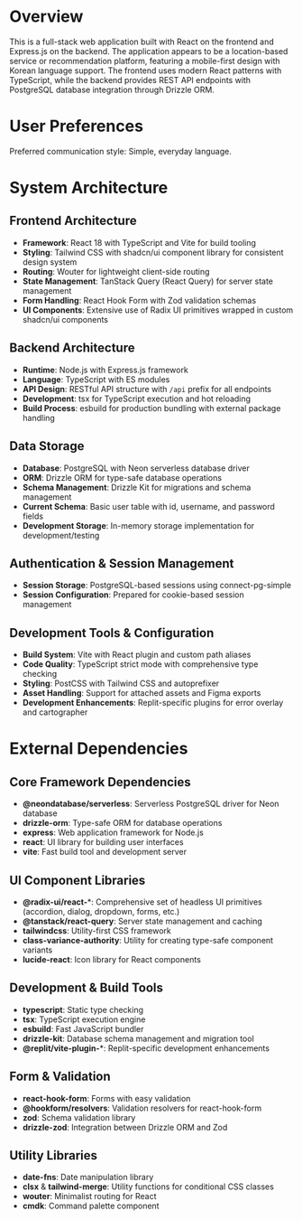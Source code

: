 # Overview

This is a full-stack web application built with React on the frontend and Express.js on the backend. The application appears to be a location-based service or recommendation platform, featuring a mobile-first design with Korean language support. The frontend uses modern React patterns with TypeScript, while the backend provides REST API endpoints with PostgreSQL database integration through Drizzle ORM.

# User Preferences

Preferred communication style: Simple, everyday language.

# System Architecture

## Frontend Architecture
- **Framework**: React 18 with TypeScript and Vite for build tooling
- **Styling**: Tailwind CSS with shadcn/ui component library for consistent design system
- **Routing**: Wouter for lightweight client-side routing
- **State Management**: TanStack Query (React Query) for server state management
- **Form Handling**: React Hook Form with Zod validation schemas
- **UI Components**: Extensive use of Radix UI primitives wrapped in custom shadcn/ui components

## Backend Architecture
- **Runtime**: Node.js with Express.js framework
- **Language**: TypeScript with ES modules
- **API Design**: RESTful API structure with `/api` prefix for all endpoints
- **Development**: tsx for TypeScript execution and hot reloading
- **Build Process**: esbuild for production bundling with external package handling

## Data Storage
- **Database**: PostgreSQL with Neon serverless database driver
- **ORM**: Drizzle ORM for type-safe database operations
- **Schema Management**: Drizzle Kit for migrations and schema management
- **Current Schema**: Basic user table with id, username, and password fields
- **Development Storage**: In-memory storage implementation for development/testing

## Authentication & Session Management
- **Session Storage**: PostgreSQL-based sessions using connect-pg-simple
- **Session Configuration**: Prepared for cookie-based session management

## Development Tools & Configuration
- **Build System**: Vite with React plugin and custom path aliases
- **Code Quality**: TypeScript strict mode with comprehensive type checking
- **Styling**: PostCSS with Tailwind CSS and autoprefixer
- **Asset Handling**: Support for attached assets and Figma exports
- **Development Enhancements**: Replit-specific plugins for error overlay and cartographer

# External Dependencies

## Core Framework Dependencies
- **@neondatabase/serverless**: Serverless PostgreSQL driver for Neon database
- **drizzle-orm**: Type-safe ORM for database operations
- **express**: Web application framework for Node.js
- **react**: UI library for building user interfaces
- **vite**: Fast build tool and development server

## UI Component Libraries
- **@radix-ui/react-***: Comprehensive set of headless UI primitives (accordion, dialog, dropdown, forms, etc.)
- **@tanstack/react-query**: Server state management and caching
- **tailwindcss**: Utility-first CSS framework
- **class-variance-authority**: Utility for creating type-safe component variants
- **lucide-react**: Icon library for React components

## Development & Build Tools
- **typescript**: Static type checking
- **tsx**: TypeScript execution engine
- **esbuild**: Fast JavaScript bundler
- **drizzle-kit**: Database schema management and migration tool
- **@replit/vite-plugin-***: Replit-specific development enhancements

## Form & Validation
- **react-hook-form**: Forms with easy validation
- **@hookform/resolvers**: Validation resolvers for react-hook-form
- **zod**: Schema validation library
- **drizzle-zod**: Integration between Drizzle ORM and Zod

## Utility Libraries
- **date-fns**: Date manipulation library
- **clsx** & **tailwind-merge**: Utility functions for conditional CSS classes
- **wouter**: Minimalist routing for React
- **cmdk**: Command palette component